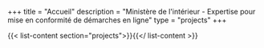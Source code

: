 +++
title = "Accueil"
description = "Ministère de l'intérieur - Expertise pour mise en conformité de démarches en ligne"
type = "projects"
+++

{{< list-content section="projects">}}{{</ list-content >}}
